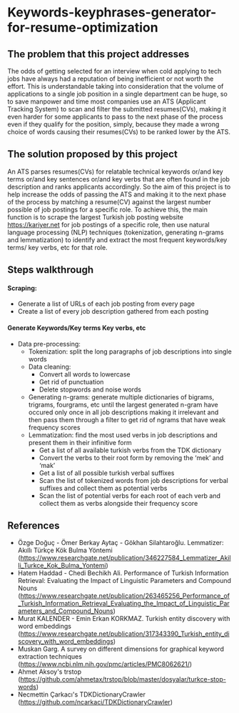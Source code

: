 # Keywords-keyphrases-generator-for-resume-optimization
## The problem that this project addresses
The odds of getting selected for an interview when cold applying to tech jobs have always had a reputation of being inefficient or not worth the effort.
This is understandable taking into consideration that the volume of applications to a single job position in a single department can be huge, so to save manpower and time most companies use an ATS (Applicant Tracking System) to scan and filter the submitted resumes(CVs), making it even harder for some applicants to pass to the next phase of the process even if they qualify for the position, simply, because they made a wrong choice of words causing their resumes(CVs) to be ranked lower by the ATS.

## The solution proposed by this project
An ATS parses resumes(CVs) for relatable technical keywords or/and key terms or/and key sentences or/and key verbs that are often found in the job description and ranks applicants accordingly.
So the aim of this project is to help increase the odds of passing the ATS and making it to the next phase of the process by matching a resume(CV) against the largest number possible of job postings for a specific role.
To achieve this, the main function is to scrape the largest Turkish job posting website https://kariyer.net for job postings of a specific role, then use natural language processing (NLP) techniques (tokenization, generating n-grams and lemmatization) to identify and extract the most frequent keywords/key terms/ key verbs, etc  for that role.

## Steps walkthrough
#### Scraping:
* Generate a list of URLs of each job posting from every page
* Create a list of every job description gathered from each posting

#### Generate Keywords/Key terms Key verbs, etc
* Data pre-processing:
  * Tokenization: split the long paragraphs of job descriptions into single words
  * Data cleaning: 
    * Convert all words to lowercase
    * Get rid of punctuation
    * Delete stopwords and noise words
  * Generating n-grams:
  generate multiple dictionaries of bigrams, trigrams, fourgrams, etc until the largest generated n-gram have occured only once in all job descriptions making it irrelevant and then pass them through a filter to get rid of ngrams that have weak frequency scores
  * Lemmatization:
    find the most used verbs in job descriptions and present them in their infinitive form
      * Get a list of all available turkish verbs from the TDK dictionary
      * Convert the verbs to their root form by removing the ‘mek’ and ‘mak’
      * Get a list of all possible turkish verbal suffixes
      * Scan the list of tokenized words from job descriptions for verbal suffixes and collect them as potential verbs
      * Scan the list of potential verbs for each root of each verb and collect them as verbs alongside their frequency score
      
## References
* Özge Doğuç - Ömer Berkay Aytaç - Gökhan Silahtaroğlu. Lemmatizer: Akıllı Türkçe Kök Bulma Yöntemi 
(https://www.researchgate.net/publication/346227584_Lemmatizer_Akilli_Turkce_Kok_Bulma_Yontemi)
* Hatem Haddad - Chedi Bechikh Ali. Performance of Turkish Information Retrieval: Evaluating the Impact of Linguistic Parameters and Compound Nouns
(https://www.researchgate.net/publication/263465256_Performance_of_Turkish_Information_Retrieval_Evaluating_the_Impact_of_Linguistic_Parameters_and_Compound_Nouns)
* Murat KALENDER - Emin Erkan KORKMAZ. Turkish entity discovery with word embeddings
(https://www.researchgate.net/publication/317343390_Turkish_entity_discovery_with_word_embeddings)
* Muskan Garg. A survey on different dimensions for graphical keyword extraction techniques
(https://www.ncbi.nlm.nih.gov/pmc/articles/PMC8062621/)
* Ahmet Aksoy's trstop  
(https://github.com/ahmetax/trstop/blob/master/dosyalar/turkce-stop-words)
* Necmettin Çarkacı's TDKDictionaryCrawler 
(https://github.com/ncarkaci/TDKDictionaryCrawler)
